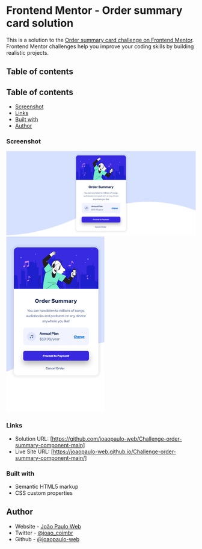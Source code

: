 # Frontend Mentor - Order summary card solution

This is a solution to the [Order summary card challenge on Frontend Mentor](https://www.frontendmentor.io/challenges/order-summary-component-QlPmajDUj). Frontend Mentor challenges help you improve your coding skills by building realistic projects. 

## Table of contents

## Table of contents

  - [Screenshot](#screenshot)
  - [Links](#links)
  - [Built with](#built-with)
  - [Author](#author)

### Screenshot

![Desktop Version](design/Screenshot%20Desktop%202023-01-21%20at%2017-23-19%20Order%20Summary%20Component%20Main.png)
![Mobile Version](design/Screenshot%20Mobile%202023-01-21%20at%2017-23-32%20Order%20Summary%20Component%20Main.png)


### Links

- Solution URL: [https://github.com/joaopaulo-web/Challenge-order-summary-component-main]
- Live Site URL: [https://joaopaulo-web.github.io/Challenge-order-summary-component-main/]

### Built with

- Semantic HTML5 markup
- CSS custom properties

## Author

- Website - [João Paulo Web](https://joaopaulo-web.github.io/)
- Twitter - [@joao_coimbr](https://twitter.com/joao_coimbr)
- Github - [@joaopaulo-web](https://github.com/joaopaulo-web)
